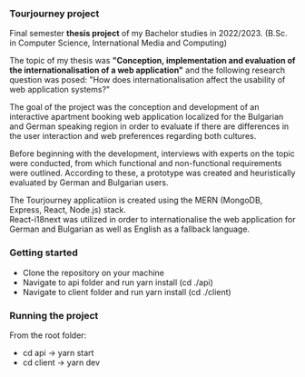 ### Tourjourney project
Final semester **thesis project** of my Bachelor studies in 2022/2023. (B.Sc. in Computer Science, International Media and Computing)

The topic of my thesis was **"Conception, implementation and evaluation of the internationalisation of a web application"** and the following research question was posed: "How does internationalisation affect the usability of web application systems?"

The goal of the project was the conception and development of an interactive apartment booking web application localized for the Bulgarian and German speaking region in order to evaluate if there are differences in the user interaction and web preferences regarding both cultures. 

Before beginning with the development, interviews with experts on the topic were conducted, from which functional and non-functional requirements were outlined. According to these, a prototype was created and heuristically evaluated by German and Bulgarian users.

The Tourjourney applicatiion is created using the MERN (MongoDB, Express, React, Node.js) stack. <br> React-i18next was utilized in order to internationalise the web application for German and Bulgarian as well as English as a fallback language.

### Getting started
- Clone the repository on your machine
- Navigate to api folder and run yarn install (cd ./api)
- Navigate to client folder and run yarn install (cd ./client)

### Running the project
From the root folder:
- cd api -> yarn start
- cd client -> yarn dev
